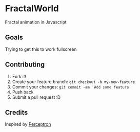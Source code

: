 # FractalWorld

Fractal animation in Javascript

## Goals

Trying to get this to work fullscreen

## Contributing

1. Fork it!
2. Create your feature branch: `git checkout -b my-new-feature`
3. Commit your changes: `git commit -am 'Add some feature'`
4. Push back
5. Submit a pull request :D

## Credits

Inspired by <a href="http://perceptron.sourceforge.net/vortex.html">Perceptron</a>
